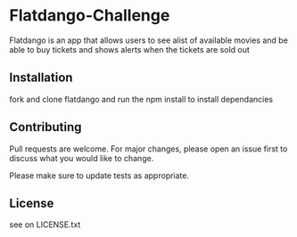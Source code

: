 # Flatdango-Challenge

Flatdango is an app that allows users to see alist of available movies and be able to buy tickets and shows alerts when the tickets are sold out

## Installation

fork and clone flatdango and run the npm install to install dependancies

## Contributing

Pull requests are welcome. For major changes, please open an issue first
to discuss what you would like to change.

Please make sure to update tests as appropriate.

## License
see on LICENSE.txt
